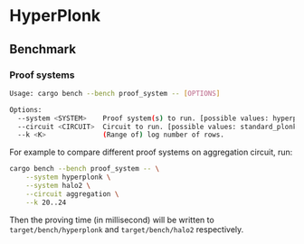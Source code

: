 # HyperPlonk

## Benchmark

### Proof systems

```sh
Usage: cargo bench --bench proof_system -- [OPTIONS]

Options:
  --system <SYSTEM>    Proof system(s) to run. [possible values: hyperplonk, halo2]
  --circuit <CIRCUIT>  Circuit to run. [possible values: standard_plonk, aggregation]
  --k <K>              (Range of) log number of rows.
```

For example to compare different proof systems on aggregation circuit, run:

```sh
cargo bench --bench proof_system -- \
    --system hyperplonk \
    --system halo2 \
    --circuit aggregation \
    --k 20..24
```

Then the proving time (in millisecond) will be written to `target/bench/hyperplonk` and `target/bench/halo2` respectively.
